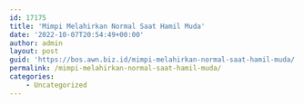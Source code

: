 ```yaml
---
id: 17175
title: 'Mimpi Melahirkan Normal Saat Hamil Muda'
date: '2022-10-07T20:54:49+00:00'
author: admin
layout: post
guid: 'https://bos.awn.biz.id/mimpi-melahirkan-normal-saat-hamil-muda/'
permalink: /mimpi-melahirkan-normal-saat-hamil-muda/
categories:
    - Uncategorized
---
```


